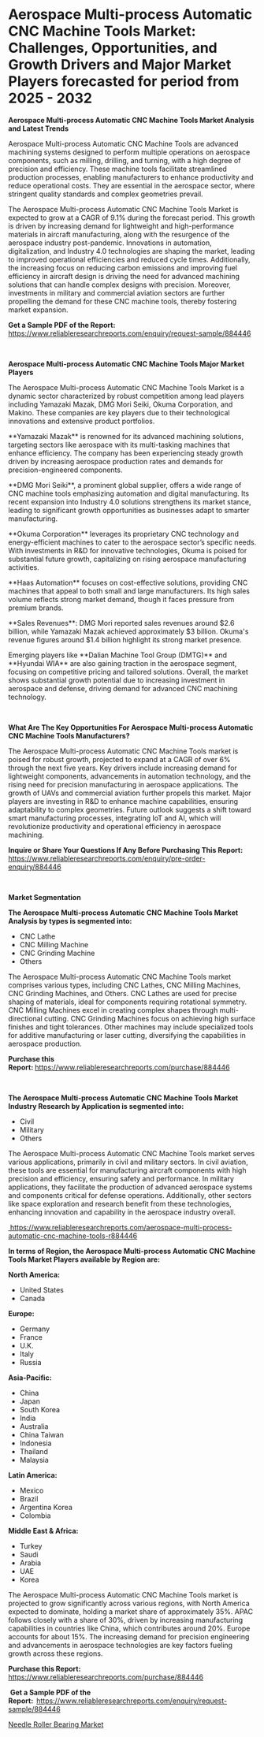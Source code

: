 <p><h1>Aerospace Multi-process Automatic CNC Machine Tools Market: Challenges, Opportunities, and Growth Drivers and Major Market Players forecasted for period from 2025 - 2032</h1></p><p><strong>Aerospace Multi-process Automatic CNC Machine Tools Market Analysis and Latest Trends</strong></p>
<p><p>Aerospace Multi-process Automatic CNC Machine Tools are advanced machining systems designed to perform multiple operations on aerospace components, such as milling, drilling, and turning, with a high degree of precision and efficiency. These machine tools facilitate streamlined production processes, enabling manufacturers to enhance productivity and reduce operational costs. They are essential in the aerospace sector, where stringent quality standards and complex geometries prevail.</p><p>The Aerospace Multi-process Automatic CNC Machine Tools Market is expected to grow at a CAGR of 9.1% during the forecast period. This growth is driven by increasing demand for lightweight and high-performance materials in aircraft manufacturing, along with the resurgence of the aerospace industry post-pandemic. Innovations in automation, digitalization, and Industry 4.0 technologies are shaping the market, leading to improved operational efficiencies and reduced cycle times. Additionally, the increasing focus on reducing carbon emissions and improving fuel efficiency in aircraft design is driving the need for advanced machining solutions that can handle complex designs with precision. Moreover, investments in military and commercial aviation sectors are further propelling the demand for these CNC machine tools, thereby fostering market expansion.</p></p>
<p><strong>Get a Sample PDF of the Report:&nbsp;</strong> <a href="https://www.reliableresearchreports.com/enquiry/request-sample/884446?utm_campaign=2662&utm_medium=2&utm_source=Github&utm_content=ia&utm_term=11042025&utm_id=aerospace-multi-process-automatic-cnc-machine-tools">https://www.reliableresearchreports.com/enquiry/request-sample/884446</a></p>
<p>&nbsp;</p>
<p><strong>Aerospace Multi-process Automatic CNC Machine Tools Major Market Players</strong></p>
<p><p>The Aerospace Multi-process Automatic CNC Machine Tools Market is a dynamic sector characterized by robust competition among lead players including Yamazaki Mazak, DMG Mori Seiki, Okuma Corporation, and Makino. These companies are key players due to their technological innovations and extensive product portfolios.</p><p>**Yamazaki Mazak** is renowned for its advanced machining solutions, targeting sectors like aerospace with its multi-tasking machines that enhance efficiency. The company has been experiencing steady growth driven by increasing aerospace production rates and demands for precision-engineered components.</p><p>**DMG Mori Seiki**, a prominent global supplier, offers a wide range of CNC machine tools emphasizing automation and digital manufacturing. Its recent expansion into Industry 4.0 solutions strengthens its market stance, leading to significant growth opportunities as businesses adapt to smarter manufacturing.</p><p>**Okuma Corporation** leverages its proprietary CNC technology and energy-efficient machines to cater to the aerospace sector’s specific needs. With investments in R&D for innovative technologies, Okuma is poised for substantial future growth, capitalizing on rising aerospace manufacturing activities.</p><p>**Haas Automation** focuses on cost-effective solutions, providing CNC machines that appeal to both small and large manufacturers. Its high sales volume reflects strong market demand, though it faces pressure from premium brands.</p><p>**Sales Revenues**: DMG Mori reported sales revenues around $2.6 billion, while Yamazaki Mazak achieved approximately $3 billion. Okuma's revenue figures around $1.4 billion highlight its strong market presence.</p><p>Emerging players like **Dalian Machine Tool Group (DMTG)** and **Hyundai WIA** are also gaining traction in the aerospace segment, focusing on competitive pricing and tailored solutions. Overall, the market shows substantial growth potential due to increasing investment in aerospace and defense, driving demand for advanced CNC machining technology.</p></p>
<p>&nbsp;</p>
<p><strong>What Are The Key Opportunities For Aerospace Multi-process Automatic CNC Machine Tools Manufacturers?</strong></p>
<p><p>The Aerospace Multi-process Automatic CNC Machine Tools market is poised for robust growth, projected to expand at a CAGR of over 6% through the next five years. Key drivers include increasing demand for lightweight components, advancements in automation technology, and the rising need for precision manufacturing in aerospace applications. The growth of UAVs and commercial aviation further propels this market. Major players are investing in R&D to enhance machine capabilities, ensuring adaptability to complex geometries. Future outlook suggests a shift toward smart manufacturing processes, integrating IoT and AI, which will revolutionize productivity and operational efficiency in aerospace machining.</p></p>
<p><strong>Inquire or Share Your Questions If Any Before Purchasing This Report:</strong> <a href="https://www.reliableresearchreports.com/enquiry/pre-order-enquiry/884446?utm_campaign=2662&utm_medium=2&utm_source=Github&utm_content=ia&utm_term=11042025&utm_id=aerospace-multi-process-automatic-cnc-machine-tools">https://www.reliableresearchreports.com/enquiry/pre-order-enquiry/884446</a></p>
<p>&nbsp;</p>
<p><strong>Market Segmentation</strong></p>
<p><strong>The Aerospace Multi-process Automatic CNC Machine Tools Market Analysis by types is segmented into:</strong></p>
<p><ul><li>CNC Lathe</li><li>CNC Milling Machine</li><li>CNC Grinding Machine</li><li>Others</li></ul></p>
<p><p>The Aerospace Multi-process Automatic CNC Machine Tools market comprises various types, including CNC Lathes, CNC Milling Machines, CNC Grinding Machines, and Others. CNC Lathes are used for precise shaping of materials, ideal for components requiring rotational symmetry. CNC Milling Machines excel in creating complex shapes through multi-directional cutting. CNC Grinding Machines focus on achieving high surface finishes and tight tolerances. Other machines may include specialized tools for additive manufacturing or laser cutting, diversifying the capabilities in aerospace production.</p></p>
<p><strong>Purchase this Report:&nbsp;</strong><a href="https://www.reliableresearchreports.com/purchase/884446?utm_campaign=2662&utm_medium=2&utm_source=Github&utm_content=ia&utm_term=11042025&utm_id=aerospace-multi-process-automatic-cnc-machine-tools">https://www.reliableresearchreports.com/purchase/884446</a></p>
<p>&nbsp;</p>
<p><strong>The Aerospace Multi-process Automatic CNC Machine Tools Market Industry Research by Application is segmented into:</strong></p>
<p><ul><li>Civil</li><li>Military</li><li>Others</li></ul></p>
<p><p>The Aerospace Multi-process Automatic CNC Machine Tools market serves various applications, primarily in civil and military sectors. In civil aviation, these tools are essential for manufacturing aircraft components with high precision and efficiency, ensuring safety and performance. In military applications, they facilitate the production of advanced aerospace systems and components critical for defense operations. Additionally, other sectors like space exploration and research benefit from these technologies, enhancing innovation and capability in the aerospace industry overall.</p></p>
<p><a href="https://www.reliableresearchreports.com/aerospace-multi-process-automatic-cnc-machine-tools-r884446?utm_campaign=2662&utm_medium=2&utm_source=Github&utm_content=ia&utm_term=11042025&utm_id=aerospace-multi-process-automatic-cnc-machine-tools">&nbsp;https://www.reliableresearchreports.com/aerospace-multi-process-automatic-cnc-machine-tools-r884446</a></p>
<p><strong>In terms of Region, the Aerospace Multi-process Automatic CNC Machine Tools Market Players available by Region are:</strong></p>
<p>
    <p> <strong> North America: </strong>
        <ul>
            <li>United States</li>
            <li>Canada</li>
        </ul>
        </p> 
    <p> <strong> Europe: </strong>
        <ul>
            <li>Germany</li>
            <li>France</li>
            <li>U.K.</li>
            <li>Italy</li>
            <li>Russia</li>
        </ul>
        </p> 
    <p> <strong> Asia-Pacific: </strong>
        <ul>
            <li>China</li>
            <li>Japan</li>
            <li>South Korea</li>
            <li>India</li>
            <li>Australia</li>
            <li>China Taiwan</li>
            <li>Indonesia</li>
            <li>Thailand</li>
            <li>Malaysia</li>
        </ul>
        </p> 
    <p> <strong> Latin America: </strong>
        <ul>
            <li>Mexico</li>
            <li>Brazil</li>
            <li>Argentina Korea</li>
            <li>Colombia</li>
        </ul>
        </p> 
    <p> <strong> Middle East & Africa: </strong>
        <ul>
            <li>Turkey</li>
            <li>Saudi</li>
            <li>Arabia</li>
            <li>UAE</li>
            <li>Korea</li>
        </ul>
    </p>
    </p>
<p><p>The Aerospace Multi-process Automatic CNC Machine Tools market is projected to grow significantly across various regions, with North America expected to dominate, holding a market share of approximately 35%. APAC follows closely with a share of 30%, driven by increasing manufacturing capabilities in countries like China, which contributes around 20%. Europe accounts for about 15%. The increasing demand for precision engineering and advancements in aerospace technologies are key factors fueling growth across these regions.</p></p>
<p><strong>Purchase this Report: </strong><a href="https://www.reliableresearchreports.com/purchase/884446?utm_campaign=2662&utm_medium=2&utm_source=Github&utm_content=ia&utm_term=11042025&utm_id=aerospace-multi-process-automatic-cnc-machine-tools">https://www.reliableresearchreports.com/purchase/884446</a></p>
<p>&nbsp;<strong>Get a Sample PDF of the Report:&nbsp;&nbsp;</strong><a href="https://www.reliableresearchreports.com/enquiry/request-sample/884446?utm_campaign=2662&utm_medium=2&utm_source=Github&utm_content=ia&utm_term=11042025&utm_id=aerospace-multi-process-automatic-cnc-machine-tools">https://www.reliableresearchreports.com/enquiry/request-sample/884446</a></p>
<p><strong></strong></p>
<p><p><a href="https://github.com/tashiafun920/Market-Research-Report-List-1/blob/main/needle-roller-bearing-market.md?utm_campaign=2662&utm_medium=2&utm_source=Github&utm_content=ia&utm_term=11042025&utm_id=aerospace-multi-process-automatic-cnc-machine-tools">Needle Roller Bearing Market</a></p></p>